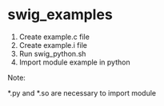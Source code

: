 # swig_examples

1. Create example.c file
2. Create example.i file 
3. Run swig_python.sh 
4. Import module example in python

Note:

*.py and *.so are necessary to import module
